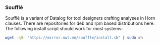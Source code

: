 ### Soufflé

Soufflé is a variant of Datalog for tool designers crafting analyses in Horn clauses. There are repositories for deb and rpm based distributions here. The following install script should work for most systems:

~~~sh
wget -qO- "https://mirror.mwt.me/souffle/install.sh" | sudo sh
~~~
